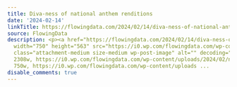 ```yaml
---
title: Diva-ness of national anthem renditions
date: '2024-02-14'
linkTitle: https://flowingdata.com/2024/02/14/diva-ness-of-national-anthem-renditions/
source: FlowingData
description: <p><a href="https://flowingdata.com/2024/02/14/diva-ness-of-national-anthem-renditions/"><img
  width="750" height="563" src="https://i0.wp.com/flowingdata.com/wp-content/uploads/2024/02/national-anthem-diva.png?fit=750%2C563&amp;ssl=1"
  class="attachment-medium size-medium wp-post-image" alt="" decoding="async" srcset="https://i0.wp.com/flowingdata.com/wp-content/uploads/2024/02/national-anthem-diva.png?w=2308&amp;ssl=1
  2308w, https://i0.wp.com/flowingdata.com/wp-content/uploads/2024/02/national-anthem-diva.png?resize=750%2C563&amp;ssl=1
  750w, https://i0.wp.com/flowingdata.com/wp-content/uploads ...
disable_comments: true
---
```

<p><a href="https://flowingdata.com/2024/02/14/diva-ness-of-national-anthem-renditions/"><img width="750" height="563" src="https://i0.wp.com/flowingdata.com/wp-content/uploads/2024/02/national-anthem-diva.png?fit=750%2C563&amp;ssl=1" class="attachment-medium size-medium wp-post-image" alt="" decoding="async" srcset="https://i0.wp.com/flowingdata.com/wp-content/uploads/2024/02/national-anthem-diva.png?w=2308&amp;ssl=1 2308w, https://i0.wp.com/flowingdata.com/wp-content/uploads/2024/02/national-anthem-diva.png?resize=750%2C563&amp;ssl=1 750w, https://i0.wp.com/flowingdata.com/wp-content/uploads ...
